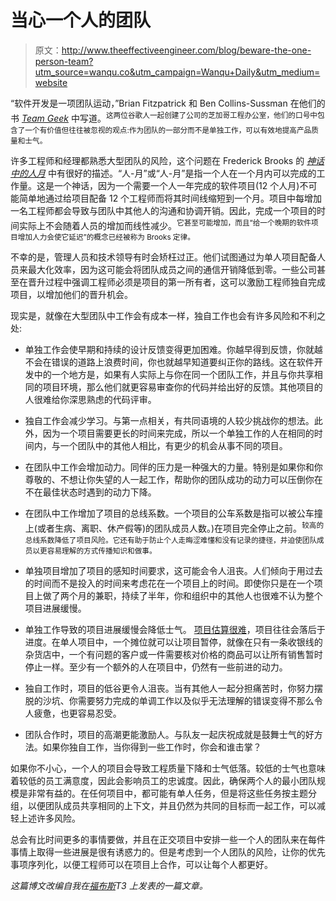 # 当心一个人的团队

> 原文：<http://www.theeffectiveengineer.com/blog/beware-the-one-person-team?utm_source=wanqu.co&utm_campaign=Wanqu+Daily&utm_medium=website>



“软件开发是一项团队运动，”Brian Fitzpatrick 和 Ben Collins-Sussman 在他们的书 [*Team Geek*](http://www.amazon.com/Team-Geek-Software-Developers-Working/dp/1449302440?tag=theeffeengi-20) 中写道。<sup id="fnref:team-sport">这两位谷歌人一起创建了公司的芝加哥工程办公室，他们的口号中包含了一个有价值但往往被忽视的观点:作为团队的一部分而不是单独工作，可以有效地提高产品质量和士气。</sup>

许多工程师和经理都熟悉大型团队的风险，这个问题在 Frederick Brooks 的 [*神话中的人月*](http://www.amazon.com/Mythical-Man-Month-Software-Engineering-Anniversary/dp/0201835959?tag=theeffeengi-20) 中有很好的描述。“人-月”或“人-月”是指一个人在一个月内可以完成的工作量。这是一个神话，因为一个需要一个人一年完成的软件项目(12 个人月)不可能简单地通过给项目配备 12 个工程师而将其时间线缩短到一个月。项目中每增加一名工程师都会导致与团队中其他人的沟通和协调开销。因此，完成一个项目的时间实际上不会随着人员的增加而线性减少。<sup id="fnref:man-month">它甚至可能增加，而且“给一个晚期的软件项目增加人力会使它延迟”的概念已经被称为 Brooks 定律。</sup>

不幸的是，管理人员和技术领导有时会矫枉过正。他们试图通过为单人项目配备人员来最大化效率，因为这可能会将团队成员之间的通信开销降低到零。一些公司甚至在晋升过程中强调工程师必须是项目的第一所有者，这可以激励工程师独自完成项目，以增加他们的晋升机会。

现实是，就像在大型团队中工作会有成本一样，独自工作也会有许多风险和不利之处:

*   单独工作会使早期和持续的设计反馈变得更加困难。你越早得到反馈，你就越不会在错误的道路上浪费时间，你也就越早知道要纠正你的路线。这在软件开发中的一个地方是，如果有人实际上与你在同一个团队工作，并且与你共享相同的项目环境，那么他们就更容易审查你的代码并给出好的反馈。其他项目的人很难给你深思熟虑的代码评审。

*   独自工作会减少学习。与第一点相关，有共同语境的人较少挑战你的想法。此外，因为一个项目需要更长的时间来完成，所以一个单独工作的人在相同的时间内，与一个团队中的其他人相比，有更少的机会从事不同的项目。

*   在团队中工作会增加动力。同伴的压力是一种强大的力量。特别是如果你和你尊敬的、不想让你失望的人一起工作，帮助你的团队成功的动力可以压倒你在不在最佳状态时遇到的动力下降。

*   在团队中工作增加了项目的总线系数。一个项目的公车系数是指可以被公车撞上(或者生病、离职、休产假等)的团队成员人数。)在项目完全停止之前。<sup id="fnref:bus-factor">较高的总线系数降低了项目风险。它还有助于防止个人走晦涩难懂和没有记录的捷径，并迫使团队成员以更容易理解的方式传播知识和做事。</sup>

*   单独项目增加了项目的感知时间要求，这可能会令人沮丧。人们倾向于用过去的时间而不是投入的时间来考虑花在一个项目上的时间。即使你只是在一个项目上做了两个月的兼职，持续了半年，你和组织中的其他人也很难不认为整个项目进展缓慢。

*   单独工作导致的项目进展缓慢会降低士气。 [项目估算很难](/blog/why-overtime-doesnt-work)，项目往往会落后于进度。在单人项目中，一个摊位就可以让项目暂停，就像在只有一条收银线的杂货店中，一个有问题的客户或一件需要核对价格的商品可以让所有销售暂时停止一样。至少有一个额外的人在项目中，仍然有一些前进的动力。

*   独自工作时，项目的低谷更令人沮丧。当有其他人一起分担痛苦时，你努力摆脱的沙坑、你需要努力完成的单调工作以及似乎无法理解的错误变得不那么令人疲惫，也更容易忍受。

*   团队合作时，项目的高潮更能激励人。与队友一起庆祝成就是鼓舞士气的好方法。如果你独自工作，当你得到一些工作时，你会和谁击掌？

如果你不小心，一个人的项目会导致工程质量下降和士气低落。较低的士气也意味着较低的员工满意度，因此会影响员工的忠诚度。因此，确保两个人的最小团队规模是非常有益的。在任何项目中，都可能有单人任务，但是将这些任务按主题分组，以便团队成员共享相同的上下文，并且仍然为共同的目标而一起工作，可以减轻上述许多风险。

总会有比时间更多的事情要做，并且在正交项目中安排一些一个人的团队来在每件事情上取得一些进展是很有诱惑力的。但是考虑到一个人团队的风险，让你的优先事项序列化，以便工程师可以在项目上合作，可以让每个人都更好。

*这篇博文改编自我在[福布斯](http://www.forbes.com/sites/quora/2013/01/23/why-and-where-is-teamwork-important/)T3 上发表的一篇文章。*

